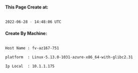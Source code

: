 
   
#### This Page Create at:

```bash

2022-06-28 - 14:48:06 UTC

```

#### Create By Machine:

```bash

Host Name : fv-az167-751

platform  : Linux-5.13.0-1031-azure-x86_64-with-glibc2.31

Ip Local  : 10.1.1.175

```

